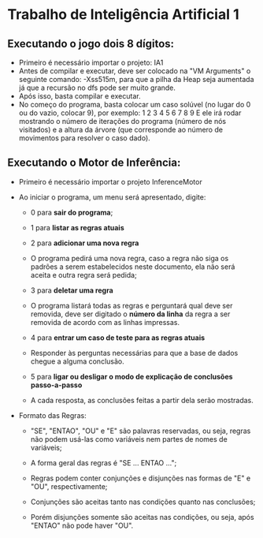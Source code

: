 # Trabalho de Inteligência Artificial 1

## Executando o jogo dois 8 dígitos:
  - Primeiro é necessário importar o projeto: IA1
  - Antes de compilar e executar, deve ser colocado na "VM Arguments" o seguinte comando: -Xss515m, para que a pilha da Heap seja aumentada 
    já que a recursão no dfs pode ser muito grande.
  - Após isso, basta compilar e executar.
  - No começo do programa, basta colocar um caso solúvel (no lugar do 0 ou do vazio, colocar 9), por exemplo:
    1 2 3
    4 5 6
    7 8 9
    E ele irá rodar mostrando o número de iterações do programa (número de nós visitados) e a altura da árvore (que corresponde ao número
    de movimentos para resolver o caso dado).

## Executando o Motor de Inferência:
  - Primeiro é necessário importar o projeto InferenceMotor
  - Ao iniciar o programa, um menu será apresentado, digite:
    - 0 para **sair do programa**;
    
    - 1 para **listar as regras atuais**
    
    - 2 para **adicionar uma nova regra**
    - O programa pedirá uma nova regra, caso a regra não siga os padrões a serem estabelecidos neste documento, ela não será aceita e outra regra será pedida;

    - 3 para **deletar uma regra**
    - O programa listará todas as regras e perguntará qual deve ser removida, deve ser digitado o **número da linha** da regra a ser removida de acordo com as linhas impressas.
    
    - 4 para **entrar um caso de teste para as regras atuais**
    - Responder às perguntas necessárias para que a base de dados chegue a alguma conclusão.
    
    - 5 para **ligar ou desligar o modo de explicação de conclusões passo-a-passo** 
    - A cada resposta, as conclusões feitas a partir dela serão mostradas.

- Formato das Regras:
  - "SE", "ENTAO", "OU" e "E" são palavras reservadas, ou seja, regras não podem usá-las como variáveis nem partes de nomes de variáveis;

  - A forma geral das regras é "SE ... ENTAO ...";

  - Regras podem conter conjunções e disjunções nas formas de "E" e "OU", respectivamente;

  - Conjunções são aceitas tanto nas condições quanto nas conclusões;

  - Porém disjunções somente são aceitas nas condições, ou seja, após "ENTAO" não pode haver "OU".
